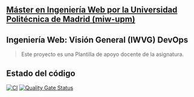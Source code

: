 ## [Máster en Ingeniería Web por la Universidad Politécnica de Madrid (miw-upm)](http://miw.etsisi.upm.es)
## Ingeniería Web: Visión General (IWVG) DevOps
> Este proyecto es una Plantilla de apoyo docente de la asignatura.

## Estado del código
[![CI](https://github.com/MartxelAran/iwvg-devops-aranzadi-martxel/actions/workflows/ci.yml/badge.svg)](https://github.com/MartxelAran/iwvg-devops-aranzadi-martxel/actions/workflows/ci.yml)
[![Quality Gate Status](https://sonarcloud.io/api/project_badges/measure?project=MartxelAran_iwvg-devops-aranzadi-martxel&metric=alert_status)](https://sonarcloud.io/summary/new_code?id=MartxelAran_iwvg-devops-aranzadi-martxel)